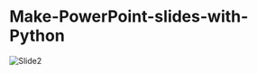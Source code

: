 # Make-PowerPoint-slides-with-Python

![Slide2](https://github.com/hanfei1986/Make-PowerPoint-slides-with-Python/assets/59255164/1bd9089c-1075-44b9-a11e-874ee90016e4)
